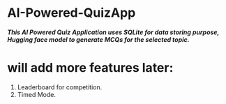 # AI-Powered-QuizApp
***This AI Powered Quiz Application uses SQLite for data storing purpose, Hugging face model to generate MCQs for the selected topic.***

# will add more features later:
1. Leaderboard for competition.
2. Timed Mode.

